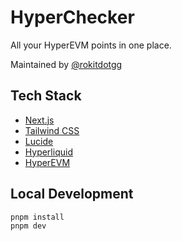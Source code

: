 # HyperChecker

All your HyperEVM points in one place.

Maintained by [@rokitdotgg](https://x.com/rokitdotgg)

## Tech Stack

- [Next.js](https://nextjs.org/)
- [Tailwind CSS](https://tailwindcss.com/)
- [Lucide](https://lucide.dev/)
- [Hyperliquid](https://hyperliquid.xyz/)
- [HyperEVM](https://hyperfoundation.org/)

## Local Development

```bash
pnpm install
pnpm dev
```
